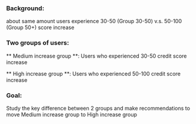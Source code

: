 ### Background: 

about same amount users experience 30-50 (Group 30-50) v.s. 50-100 (Group 50+) score increase

### Two groups of users:

** Medium increase group **: Users who experienced 30-50 credit score increase

** High increase group **: Users who experienced 50-100 credit score increase


### Goal:
Study the key difference between 2 groups and make recommendations to move Medium increase group to High increase group
